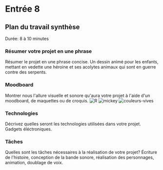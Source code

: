# Entrée 8
## Plan du travail synthèse
Durée: 8 à 10 minutes

### Résumer votre projet en une phrase
Résumer le projet en une phrase concise.
Un dessin animé pour les enfants, mettant en vedette une héroine et ses acolytes animaux qui sont en guerre contre des serpents.

### Moodboard
Montrer nous l'allure visuelle et sonore qu'aura votre projet à l'aide d'un moodboard, de maquettes ou de croquis.
![R](https://github.com/lapriseml/exempleJournalDeBord/assets/143807655/a6329ee3-b392-4bfc-a4a7-ab40239ae675)
![mickey](https://github.com/lapriseml/exempleJournalDeBord/assets/143807655/1d997e0c-6df0-4a80-809d-0b8d87fb8e36)
![couleurs-vives](https://github.com/lapriseml/exempleJournalDeBord/assets/143807655/69ea7f36-b971-4839-8ade-503cd19fc46a)

### Technologies
Décrivez quelles seront les technologies utilisées dans votre projet. 
Gadgets éléctroniques.

### Tâches
Quelles sont les tâches nécessaires à la réalisation de votre projet? 
Écriture de l'histoire, conception de la bande sonore, réalisation des personnages, animation, doublage de voix.
